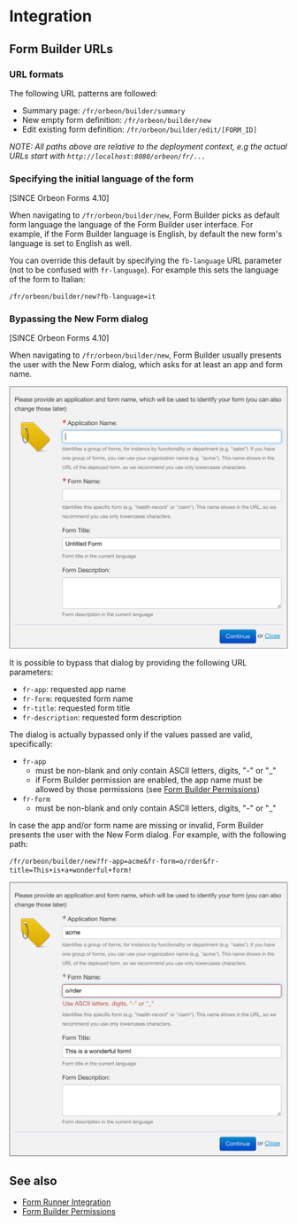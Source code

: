 # Integration



## Form Builder URLs

### URL formats

The following URL patterns are followed:

- Summary page:
    `/fr/orbeon/builder/summary`
- New empty form definition:
    `/fr/orbeon/builder/new`
- Edit existing form definition:
    `/fr/orbeon/builder/edit/[FORM_ID]`

_NOTE: All paths above are relative to the deployment context, e.g the actual URLs start with `http://localhost:8080/orbeon/fr/...`_

### Specifying the initial language of the form

[SINCE Orbeon Forms 4.10]

When navigating to `/fr/orbeon/builder/new`, Form Builder picks as default form language the language of the Form Builder
user interface. For example, if the Form Builder language is English, by default the new form's language is set to
English as well.

You can override this default by specifying the `fb-language` URL parameter (not to be confused with `fr-language`). For
example this sets the language of the form to Italian:

```
/fr/orbeon/builder/new?fb-language=it
``` 

### Bypassing the New Form dialog

[SINCE Orbeon Forms 4.10]

When navigating to `/fr/orbeon/builder/new`, Form Builder usually presents the user with the New Form dialog, which asks for at least an app and form name.

![New Form Dialog](images/new-form-dialog.png)

It is possible to bypass that dialog by providing the following URL parameters:

- `fr-app`: requested app name
- `fr-form`: requested form name
- `fr-title`: requested form title
- `fr-description`: requested form description

The dialog is actually bypassed only if the values passed are valid, specifically:

- `fr-app`
  - must be non-blank and only contain ASCII letters, digits, "-" or "_"
  - if Form Builder permission are enabled, the app name must be allowed by those permissions (see [Form Builder Permissions](../form-runner/access-control/editing-forms.md#form-builder-permissions))
- `fr-form`
  - must be non-blank and only contain ASCII letters, digits, "-" or "_"

In case the app and/or form name are missing or invalid, Form Builder presents the user with the New Form dialog. For example, with the following path:

```
/fr/orbeon/builder/new?fr-app=acme&fr-form=o/rder&fr-title=This+is+a+wonderful+form!
```

![New Form Dialog with Error](images/new-form-dialog-error.png)

## See also

- [Form Runner Integration](../form-runner/overview/integration.md)
- [Form Builder Permissions](../form-runner/access-control/editing-forms.md)
